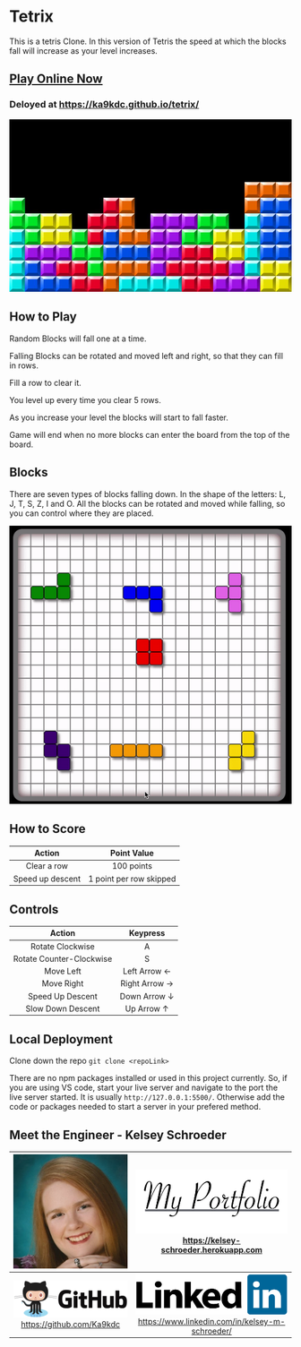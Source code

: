 # Tetrix

This is a tetris Clone. In this version of Tetris the speed at which the blocks fall will increase as your level increases.

## [Play Online Now](https://ka9kdc.github.io/tetrix/)

### Deloyed at https://ka9kdc.github.io/tetrix/

![tetrix photo](images/tetris-wallpaper-18.jpg)

## How to Play

Random Blocks will fall one at a time.

Falling Blocks can be rotated and moved left and right, so that they can fill in rows.

Fill a row to clear it.

You level up every time you clear 5 rows.

As you increase your level the blocks will start to fall faster.

Game will end when no more blocks can enter the board from the top of the board.

## Blocks

There are seven types of blocks falling down. In the shape of the letters: L, J, T, S, Z, I and O. All the blocks can be rotated and moved while falling, so you can control where they are placed.

![rotating Tile Gif](images/ezgif.com-gif-maker.gif)

## How to Score
| Action |Point Value|
| :---: | :---: |
|Clear a row| 100 points|
|Speed up descent| 1 point per row skipped |

## Controls

| Action | Keypress|
| :---: | :---: |
|Rotate Clockwise| A|
|Rotate Counter-Clockwise| S|
|Move Left| Left Arrow &#8592;|
|Move Right| Right Arrow &#8594;|
|Speed Up Descent| Down Arrow &#8595;|
|Slow Down Descent| Up Arrow &#8593;|

## Local Deployment

Clone down the repo `git clone <repoLink>`

There are no npm packages installed or used in this project currently. So, if you are using VS code, start your live server and navigate to the port the live server started. It is usually `http://127.0.0.1:5500/`. Otherwise add the code or packages needed to start a server in your prefered method.

## Meet the Engineer - Kelsey Schroeder

| ![Kelsey's Portrait](images/kelsey.png)                                          | [![My Portfolio Website](images/myPorttolio.png)](https://kelsey-schroeder.herokuapp.com) https://kelsey-schroeder.herokuapp.com     |
| :--------------------------------------------------------------------------------: | :----------------------------------------------------------------------------------------------------------------------------: |
| [![Github](images/github-logo.png)](https://github.com/Ka9kdc) https://github.com/Ka9kdc | [![Linkedin](images/linkedin-logo.png)](https://www.linkedin.com/in/kelsey-m-schroeder/) https://www.linkedin.com/in/kelsey-m-schroeder/ |
